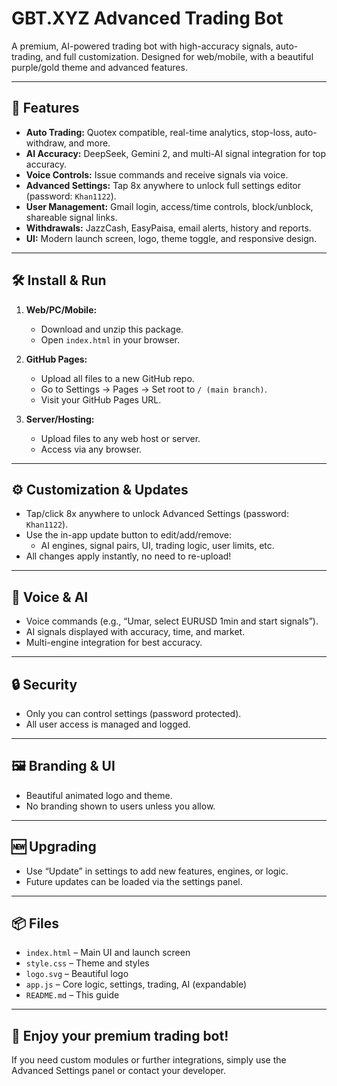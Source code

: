 # GBT.XYZ Advanced Trading Bot

A premium, AI-powered trading bot with high-accuracy signals, auto-trading, and full customization. Designed for web/mobile, with a beautiful purple/gold theme and advanced features.

---

## 🚀 Features

- **Auto Trading:** Quotex compatible, real-time analytics, stop-loss, auto-withdraw, and more.
- **AI Accuracy:** DeepSeek, Gemini 2, and multi-AI signal integration for top accuracy.
- **Voice Controls:** Issue commands and receive signals via voice.
- **Advanced Settings:** Tap 8x anywhere to unlock full settings editor (password: `Khan1122`).
- **User Management:** Gmail login, access/time controls, block/unblock, shareable signal links.
- **Withdrawals:** JazzCash, EasyPaisa, email alerts, history and reports.
- **UI:** Modern launch screen, logo, theme toggle, and responsive design.

---

## 🛠️ Install & Run

1. **Web/PC/Mobile:**  
   - Download and unzip this package.
   - Open `index.html` in your browser.

2. **GitHub Pages:**  
   - Upload all files to a new GitHub repo.
   - Go to Settings → Pages → Set root to `/ (main branch)`.
   - Visit your GitHub Pages URL.

3. **Server/Hosting:**  
   - Upload files to any web host or server.
   - Access via any browser.

---

## ⚙️ Customization & Updates

- Tap/click 8x anywhere to unlock Advanced Settings (password: `Khan1122`).
- Use the in-app update button to edit/add/remove:
  - AI engines, signal pairs, UI, trading logic, user limits, etc.
- All changes apply instantly, no need to re-upload!

---

## 💬 Voice & AI

- Voice commands (e.g., “Umar, select EURUSD 1min and start signals”).
- AI signals displayed with accuracy, time, and market.
- Multi-engine integration for best accuracy.

---

## 🔒 Security

- Only you can control settings (password protected).
- All user access is managed and logged.

---

## 🖼️ Branding & UI

- Beautiful animated logo and theme.
- No branding shown to users unless you allow.

---

## 🆕 Upgrading

- Use “Update” in settings to add new features, engines, or logic.
- Future updates can be loaded via the settings panel.

---

## 📦 Files

- `index.html` – Main UI and launch screen
- `style.css` – Theme and styles
- `logo.svg` – Beautiful logo
- `app.js` – Core logic, settings, trading, AI (expandable)
- `README.md` – This guide

---

## 👑 Enjoy your premium trading bot!

If you need custom modules or further integrations, simply use the Advanced Settings panel or contact your developer.
